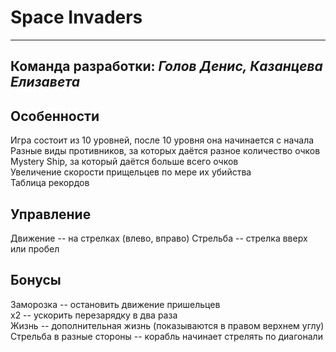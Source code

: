 # Space Invaders
---
**Команда разработки:** *Голов Денис, Казанцева Елизавета*
---
## Особенности
Игра состоит из 10 уровней, после 10 уровня она начинается с начала  
Разные виды противников, за которых даётся разное количество очков  
Mystery Ship, за который даётся больше всего очков  
Увеличение скорости прищельцев по мере их убийства  
Таблица рекордов  
## Управление
Движение -- на стрелках (влево, вправо)
Стрельба -- стрелка вверх или пробел
## Бонусы
Заморозка -- остановить движение пришельцев  
x2 -- ускорить перезарядку в два раза  
Жизнь -- дополнительная жизнь (показываются в правом верхнем углу)  
Стрельба в разные стороны -- корабль начинает стрелять по диагонали